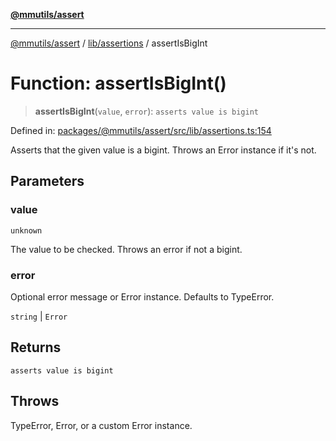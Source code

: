 [**@mmutils/assert**](../../../README.md)

***

[@mmutils/assert](../../../modules.md) / [lib/assertions](../README.md) / assertIsBigInt

# Function: assertIsBigInt()

> **assertIsBigInt**(`value`, `error`): `asserts value is bigint`

Defined in: [packages/@mmutils/assert/src/lib/assertions.ts:154](https://github.com/mastermind-0xff/-mm-monorepo/blob/ca3710bd8bb8c2ee105ac4cbba3822a7d96ba98d/packages/@mmutils/assert/src/lib/assertions.ts#L154)

Asserts that the given value is a bigint. Throws an Error instance if it's
not.

## Parameters

### value

`unknown`

The value to be checked. Throws an error if not a bigint.

### error

Optional error message or Error instance. Defaults to TypeError.

`string` | `Error`

## Returns

`asserts value is bigint`

## Throws

TypeError, Error, or a custom Error instance.
